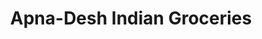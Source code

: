 ---
title: "Apna-Desh Indian Groceries"
url: /rosedale/apna-desh-indian-groceries/
shop: supermarket
---